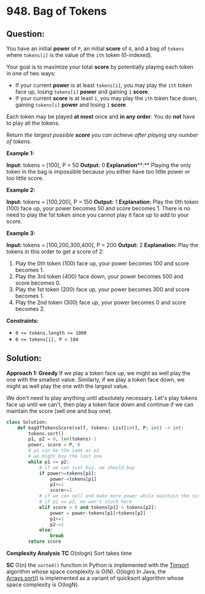 
  

# 948. Bag of Tokens

## Question:
You have an initial  **power**  of  `P`, an initial  **score**  of  `0`, and a bag of  `tokens`  where  `tokens[i]`  is the value of the  `ith`  token (0-indexed).

Your goal is to maximize your total  **score**  by potentially playing each token in one of two ways:

-   If your current  **power**  is at least  `tokens[i]`, you may play the  `ith`  token face up, losing  `tokens[i]`  **power**  and gaining  `1`  **score**.
-   If your current  **score**  is at least  `1`, you may play the  `ith`  token face down, gaining  `tokens[i]`  **power**  and losing  `1`  **score**.

Each token may be played  **at most**  once and  **in any order**. You do  **not**  have to play all the tokens.

Return  _the largest possible  **score**  you can achieve after playing any number of tokens_.

**Example 1:**

**Input:** tokens = [100], P = 50
**Output:** 0
**Explanation****:** Playing the only token in the bag is impossible because you either have too little power or too little score.

**Example 2:**

**Input:** tokens = [100,200], P = 150
**Output:** 1
**Explanation:** Play the 0th token (100) face up, your power becomes 50 and score becomes 1.
There is no need to play the 1st token since you cannot play it face up to add to your score.

**Example 3:**

**Input:** tokens = [100,200,300,400], P = 200
**Output:** 2
**Explanation:** Play the tokens in this order to get a score of 2:
1. Play the 0th token (100) face up, your power becomes 100 and score becomes 1.
2. Play the 3rd token (400) face down, your power becomes 500 and score becomes 0.
3. Play the 1st token (200) face up, your power becomes 300 and score becomes 1.
4. Play the 2nd token (300) face up, your power becomes 0 and score becomes 2.

**Constraints:**

-   `0 <= tokens.length <= 1000`
-   `0 <= tokens[i], P < 104`
## Solution:
**Approach 1: Greedy**
If we play a token face up, we might as well play the one with the smallest value. Similarly, if we play a token face down, we might as well play the one with the largest value.

We don't need to play anything until absolutely necessary. Let's play tokens face up until we can't, then play a token face down and continue if we can maintain the score (sell one and buy one).

```python
class Solution:
    def bagOfTokensScore(self, tokens: List[int], P: int) -> int:
        tokens.sort()
        p1, p2 = 0, len(tokens)-1
        power, score = P, 0
        # p1 can be the same as p2
        # we might buy the last one
        while p1 <= p2:
	        # if we can just buy, we should buy
            if power>=tokens[p1]:
                power-=tokens[p1]
                p1+=1
                score+=1
            # if we can sell and make more power while maintain the score
            # if p1 == p2, we won't stuck here
            elif score > 0 and tokens[p1] < tokens[p2]:
                power = power-tokens[p1]+tokens[p2]
                p1+=1
                p2-=1
            else:
                break
        return score
```
**Complexity Analysis**
**TC** 
O(nlogn) Sort takes time


**SC** 
O(n) the `sorted()` function in Python is implemented with the [Timsort](https://en.wikipedia.org/wiki/Timsort) algorithm whose space complexity is O(N).
O(logn) In Java, the [Arrays.sort()](https://docs.oracle.com/javase/8/docs/api/java/util/Arrays.html#sort-byte:A-) is implemented as a variant of quicksort algorithm whose space complexity is O(logN).
